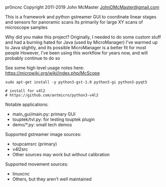 pr0ncnc
Copyright 2011-2019 John McMaster <JohnDMcMaster@gmail.com>

This is a framework and python gstreamer GUI to coordinate linear stages and sensors for panoramic scans
Its primarily for large XY scans of microscope samples

Why did you make this project?
Originally, I needed to do some custom stuff and had a burning hated for Java (used by MicroManager)
I've warmed up to Java slightly, and its possible MicroManager is a better fit for most people
However, I've been using this workflow for years now, and will probably continue to do so

See some high level usage notes here: https://microwiki.org/wiki/index.php/McScope

```
sudo apt-get install -y python3-gst-1.0 python3-gi python3-pyqt5

# install for v4l2
# https://github.com/antmicro/python3-v4l2
```
Notable applications:
  * main_gui/main.py: primary GUI
  * touptek/tvl.py: for testing touptek plugin
  * demo/*.py: small tech demos

Supported gstreamer image sources:
  * toupcamsrc (primary)
  * v4l2src
  * Other sources may work but without calibration

Supported movement sources:
  * linuxcnc
  * Others, but they aren't well maintained

